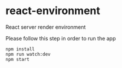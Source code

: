 # react-environment
React server render environment

Please follow this step in order to run the app
```
npm install
npm run watch:dev
npm start
```
